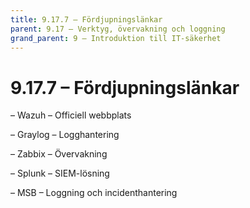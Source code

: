 ```yaml
---
title: 9.17.7 – Fördjupningslänkar
parent: 9.17 – Verktyg, övervakning och loggning
grand_parent: 9 – Introduktion till IT-säkerhet
---
```

# 9.17.7 – Fördjupningslänkar

– Wazuh – Officiell webbplats

– Graylog – Logghantering

– Zabbix – Övervakning

– Splunk – SIEM-lösning

– MSB – Loggning och incidenthantering

